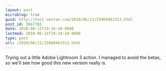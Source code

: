 ```yaml
---
layout: post
microblog: true
guid: http://twit.vmstan.com/2010/06/11/15969463313.html
post_id: 3047765
date: 2010-06-11T19:34:10-0600
lastmod: 2010-06-11T19:34:10-0600
type: post
url: /2010/06/11/15969463313.html
---
```

Trying out a little Adobe Lightroom 3 action. I managed to avoid the betas, so we'll see how good this new version really is.
